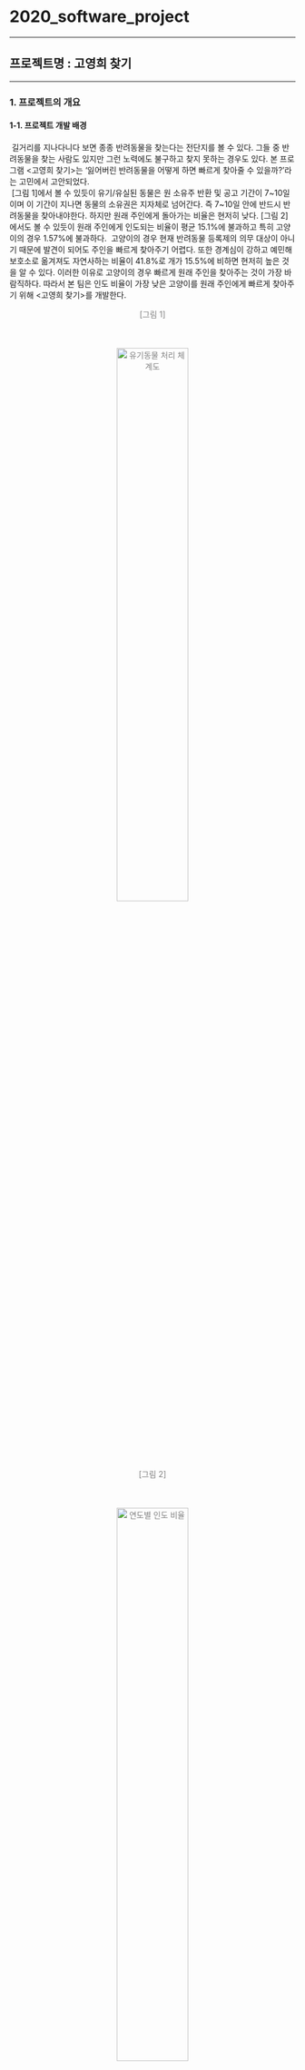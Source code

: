 # 2020_software_project
-----------
## 프로젝트명 : 고영희 찾기
-----------

### 1. 프로젝트의 개요
#### 1-1. 프로젝트 개발 배경
&nbsp;길거리를 지나다니다 보면 종종 반려동물을 찾는다는 전단지를 볼 수 있다. 그들 중 반려동물을 찾는 사람도 있지만 그런 노력에도 불구하고 찾지 못하는 경우도 있다. 본 프로그램 <고영희 찾기>는 ‘잃어버린 반려동물을 어떻게 하면 빠르게 찾아줄 수 있을까?’라는 고민에서 고안되었다.  
&nbsp;[그림 1]에서 볼 수 있듯이 유기/유실된 동물은 원 소유주 반환 및 공고 기간이 7~10일이며 이 기간이 지나면 동물의 소유권은 지자체로 넘어간다. 즉 7~10일 안에 반드시 반려동물을 찾아내야한다. 하지만 원래 주인에게 돌아가는 비율은 현저히 낮다. [그림 2]에서도 볼 수 있듯이 원래 주인에게 인도되는 비율이 평균 15.1%에 불과하고 특히 고양이의 경우 1.57%에 불과하다. 
&nbsp;고양이의 경우 현재 반려동물 등록제의 의무 대상이 아니기 때문에 발견이 되어도 주인을 빠르게 찾아주기 어렵다. 또한 경계심이 강하고 예민해 보호소로 옮겨져도 자연사하는 비율이 41.8%로 개가 15.5%에 비하면 현저히 높은 것을 알 수 있다. 이러한 이유로 고양이의 경우 빠르게 원래 주인을 찾아주는 것이 가장 바람직하다. 따라서 본 팀은 인도 비율이 가장 낮은 고양이를 원래 주인에게 빠르게 찾아주기 위해 <고영희 찾기>를 개발한다.

<p align="center" style="color:gray">
  [그림 1]<br>
  <img style="margin:50px 0 10px 0" src="https://user-images.githubusercontent.com/44939208/103543456-e6b28780-4ee1-11eb-9a37-d7bec2c6c112.png" alt="유기동물 처리 체계도" width="50%" height="50%"  />
</p> 

<p align="center" style="color:gray">
  [그림 2]<br>
  <img style="margin:50px 0 10px 0" src="https://user-images.githubusercontent.com/44939208/103543521-0053cf00-4ee2-11eb-9c15-d2d5c146fc7e.png" alt="연도별 인도 비율" width="50%" height="50%"  />
</p> 

#### 1-2. 프로젝트 최종 목표
##### 최종 목표 : AI 기술을 이용해 주인에게 유실묘를 최대한 빠르게 찾아주는 것을 주요 목적으로 한다. 

##### 세부 목표
- 웹 서비스 구현
&nbsp;사용자가 고양이를 쉽게 찾고 고양이가 쉽게 주인을 찾을 수 있도록 공고, 검색, 자체 실종신고 및 발견신고 게시판, 사용자 주변 보호소 조회 등의 기능을 제공한다. 또한 사용자가 이러한 기능을 쉽게 사용하도록 웹 서비스를 제공한다.

- 크롤링을 이용한 보호소의 공고 정보 제공 기능 구현
&nbsp;정부가 제공하는 공공데이터 포털에서 제공하는 ‘동물보호관리시스템 유기동물 조회 서비스’를 이용해 유기된 고양이 데이터(보호소 이름, 위치, 전화번호, 발견 장소, 특징, 이미지)를 가져와 사용자에게 제공한다.

- 지도 API를 이용한 주변 보호소 정보 기능 구현
&nbsp;'Google Geocoding API', ‘Google Maps Geolocation API’와 ‘kakao maps API’를 이용해 사용자 주변 보호소의 위치를 보여주고 보호소 관련 정보를 제공한다. 이때, 주변 보호소 정보는 '동물보호관리시스템' 웹사이트에서 동물보호센터 정보를 웹크롤링하여 가져온다.

- 머신러닝을 이용한 검색 서비스 구현
&nbsp;구글의 ‘Teachable Machine’을 이용해 고양이 품종을 찾아내는 머신러닝 모델을 생성해낸다. 이 모델을 이용하여 검색 시 사용자가 제공하는 고양이 이미지의 품종을 분석해내고 찾아낸 품종과 관련된 고양이 공고를 제공한다.

### 2. 개발 환경 및 개발 언어
|| tool |
| ------ | ------ |
| 개발언어 | ![issue badge](https://img.shields.io/badge/python-3.7.4-blue.svg) ![issue badge](https://img.shields.io/badge/javascript-blue.svg) |
| 라이브러리 & 프레임워크 | ![issue badge](https://img.shields.io/badge/Django-3.0.3-green.svg) ![issue badge](https://img.shields.io/badge/jQuery-green.svg) ![issue badge](https://img.shields.io/badge/Bootstrap-green.svg) |
| Open API | [동물보호관리시스템 유기동물 조회 서비스 API](https://www.data.go.kr/data/15001096/openapi.do) |
| 개발환경 | Windows10 |
| 데이터베이스 환경 | ![issue badge](https://img.shields.io/badge/SQL-sqlite-lightgrey.svg) |

### 3. 시스템 구조도

&nbsp;본 프로젝트의 구조도는 [그림 3]과 같다. 아래의 표는 주요 모듈의 세부 설명이다.

<p align="center" style="color:gray">
  [그림 3]<br>
  <img style="margin:50px 0 10px 0" src="https://user-images.githubusercontent.com/44939208/103543700-4dd03c00-4ee2-11eb-961b-87ee655e41cc.png" alt="구조도" width="50%" height="50%"  />
</p> 
 
| 주요 모듈 | 역할 |
| ------ | ------ |
| home | 웹 페이지의 홈 화면을 보여준다. |
| login | 댓글, 쪽지를 이용하기 위하여 로그인/회원가입을 기능을 구현하였다. |
| mypage | 비밀번호 변경, 연락처 수정 등 개인정보를 수정할 수 있다. 사용자가 작성했던 게시글을 확인할 수 있다. 또한 쪽지 쓰기 및 회원 간 주고받은 쪽지를 관리할 수 있다. |
| post | 발견동물 게시판 / 실종동물 게시판의 게시글 보기, 게시글 수정, 게시글 삭제, 댓글 기능을 담당한다. |
| shelter | Google Geocoding API, Google Maps Geolocation API와 카카오 지도 API을 이용하여 사용자의 위치 지도와 주변 보호소 정보 및 지도를 볼 수 있다. |
| develop | 티처블 머신을 이용하여 고양이 품종을 분류한 후, 가장 높은 정확도를 보이는 품종의 고양이 정보를 보여준다. |
  
### 4. 고영희 찾기 웹 화면 일부
  
<p align="center" style="color:gray">
  [그림 4] 고영희 찾기 메인 화면 <br>
  <img style="margin:50px 0 10px 0" src="https://user-images.githubusercontent.com/44939208/103544493-84f31d00-4ee3-11eb-872f-58a436307655.png" alt="메인 화면" width="50%" height="50%"  />
</p> 

<p align="center" style="color:gray">
  [그림 5] 사진 업로드 <br>
  <img style="margin:50px 0 10px 0" src="https://user-images.githubusercontent.com/44939208/103544478-80c6ff80-4ee3-11eb-9db7-ae1be0cb1235.png" alt="사진 업로드" width="50%" height="50%"  />
</p> 

<p align="center" style="color:gray">
  [그림 6] 품종 분류 결과 페이지 <br>
  <img style="margin:50px 0 10px 0" src="https://user-images.githubusercontent.com/44939208/103544469-7d337880-4ee3-11eb-80e1-36e89a04c584.png" alt="품종 분류 결과" width="50%" height="50%"  />
</p> 

<p align="center" style="color:gray">
  [그림 7] 주변보호소정보 <br>
  <img style="margin:50px 0 10px 0" src="https://user-images.githubusercontent.com/44939208/103544467-7c024b80-4ee3-11eb-8ed7-09c471f477c4.png" alt="주변보호소정보" width="50%" height="50%"  />
</p> 

-----------------
## Contributor
+ 팀명 : 강형욱팀
+ 팀장 : 숭실대학교 소프트웨어학부 이아현 (Front-End, 머신러닝)
+ 팀원 : 숭실대학교 소프트웨어학부 박수현 (Front-End, 머신러닝)
+ 팀원 : 숭실대학교 소프트웨어학부 진혜원 (Back-End, 머신러닝)
+ 팀원 : 숭실대학교 소프트웨어학부 채예진 (Back-End, 머신러닝)